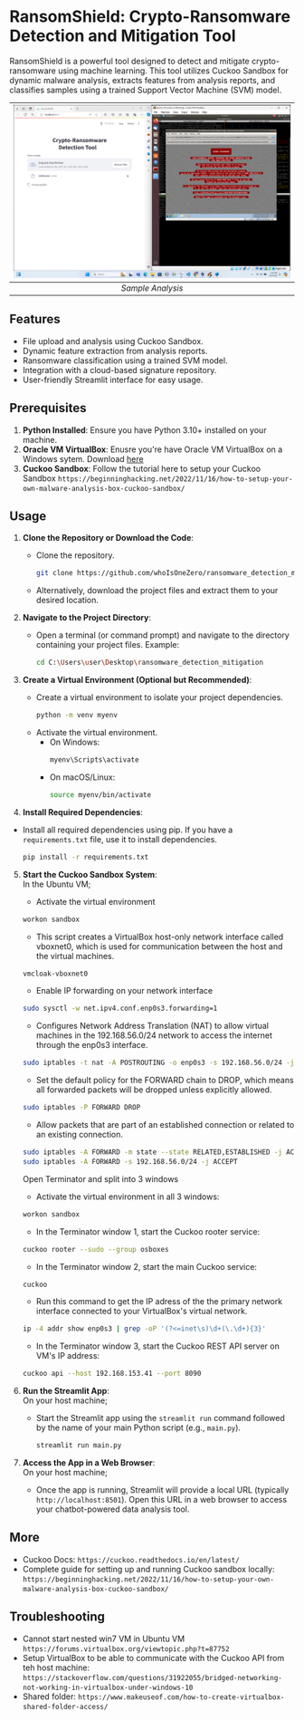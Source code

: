 # RansomShield: Crypto-Ransomware Detection and Mitigation Tool

RansomShield is a powerful tool designed to detect and mitigate crypto-ransomware using machine learning. This tool utilizes Cuckoo Sandbox for dynamic malware analysis, extracts features from analysis reports, and classifies samples using a trained Support Vector Machine (SVM) model.

| <img src="https://github.com/whoIsOneZero/ransomware_detection_mitigation/blob/main/cerber_analysis.png?raw=true"> |
|:--:| 
| *Sample Analysis* |


## Features

- File upload and analysis using Cuckoo Sandbox.
- Dynamic feature extraction from analysis reports.
- Ransomware classification using a trained SVM model.
- Integration with a cloud-based signature repository.
- User-friendly Streamlit interface for easy usage.

## Prerequisites
1. **Python Installed**: Ensure you have Python 3.10+ installed on your machine.
2. **Oracle VM VirtualBox**: Enusre you're have Oracle VM VirtualBox on a Windows sytem. Download [here](https://www.virtualbox.org/wiki/Downloads)
3. **Cuckoo Sandbox**: Follow the tutorial here to setup your Cuckoo Sandbox
  ```https://beginninghacking.net/2022/11/16/how-to-setup-your-own-malware-analysis-box-cuckoo-sandbox/```

## Usage

1. **Clone the Repository or Download the Code**:
   - Clone the repository.
     ```sh
     git clone https://github.com/whoIsOneZero/ransomware_detection_mitigation.git
     ```
   - Alternatively, download the project files and extract them to your desired location.

2. **Navigate to the Project Directory**:
   - Open a terminal (or command prompt) and navigate to the directory containing your project files. Example:
     ```sh
     cd C:\Users\user\Desktop\ransomware_detection_mitigation
     ```

3. **Create a Virtual Environment (Optional but Recommended)**:
   - Create a virtual environment to isolate your project dependencies.
     ```sh
     python -m venv myenv
     ```
   - Activate the virtual environment.
     - On Windows:
       ```sh
       myenv\Scripts\activate
       ```
     - On macOS/Linux:
       ```sh
       source myenv/bin/activate
       ```

4. **Install Required Dependencies**:
  - Install all required dependencies using pip. If you have a `requirements.txt` file, use it to install dependencies.
    ```sh
    pip install -r requirements.txt
    ```

5. **Start the Cuckoo Sandbox System**:  
    In the Ubuntu VM;
    - Activate the virtual environment  
    ```sh
    workon sandbox
    ```
    - This script creates a VirtualBox host-only network interface called vboxnet0, which is used for communication between the host and the virtual machines.  
    ```sh
    vmcloak-vboxnet0
    ```
    - Enable IP forwarding on your network interface  
    ```sh
    sudo sysctl -w net.ipv4.conf.enp0s3.forwarding=1
    ```
    - Configures Network Address Translation (NAT) to allow virtual machines in the 192.168.56.0/24 network to access the internet through the enp0s3 interface.  
    ```sh
    sudo iptables -t nat -A POSTROUTING -o enp0s3 -s 192.168.56.0/24 -j MASQUERADE
    ```
    - Set the default policy for the FORWARD chain to DROP, which means all forwarded packets will be dropped unless explicitly allowed.  
    ```sh
    sudo iptables -P FORWARD DROP
    ```
    - Allow packets that are part of an established connection or related to an existing connection.  
    ```sh
    sudo iptables -A FORWARD -m state --state RELATED,ESTABLISHED -j ACCEPT
    sudo iptables -A FORWARD -s 192.168.56.0/24 -j ACCEPT
    ```
    <!-- ```sudo iptables -A FORWARD -s 192.168.56.0/24 -j ACCEPT``` -->

    Open Terminator and split into 3 windows
    - Activate the virtual environment in all 3 windows:  
    ```sh
    workon sandbox
    ```
    - In the Terminator window 1, start the Cuckoo rooter service:  
    ```sh
    cuckoo rooter --sudo --group osboxes
    ```
    - In the Terminator window 2, start the main Cuckoo service:  
    ```sh
    cuckoo
    ```
    <!-- - In the Terminator window 3, start the Cuckoo web interface:
    window 3 - cuckoo web --host 127.0.0.1 --port 8080 -->
    - Run this command to get the IP adress of the the primary network interface connected to your VirtualBox's virtual network.
    ```sh
    ip -4 addr show enp0s3 | grep -oP '(?<=inet\s)\d+(\.\d+){3}'
    ```  
    - In the Terminator window 3, start the Cuckoo REST API server on VM's IP address:
    ```sh
    cuckoo api --host 192.168.153.41 --port 8090
    ```

6. **Run the Streamlit App**:  
  On your host machine;
   - Start the Streamlit app using the `streamlit run` command followed by the name of your main Python script (e.g., `main.py`).
     ```sh
     streamlit run main.py
     ```

6. **Access the App in a Web Browser**:  
  On your host machine;
   - Once the app is running, Streamlit will provide a local URL (typically `http://localhost:8501`). Open this URL in a web browser to access your chatbot-powered data analysis tool.


## More
- Cuckoo Docs:
```https://cuckoo.readthedocs.io/en/latest/```
- Complete guide for setting up and running Cuckoo sandbox locally:
```https://beginninghacking.net/2022/11/16/how-to-setup-your-own-malware-analysis-box-cuckoo-sandbox/```

## Troubleshooting
- Cannot start nested win7 VM in Ubuntu VM
```https://forums.virtualbox.org/viewtopic.php?t=87752``` 
- Setup VirtualBox to be able to communicate with the Cuckoo API from teh host machine:
```https://stackoverflow.com/questions/31922055/bridged-networking-not-working-in-virtualbox-under-windows-10```
- Shared folder:
```https://www.makeuseof.com/how-to-create-virtualbox-shared-folder-access/```
